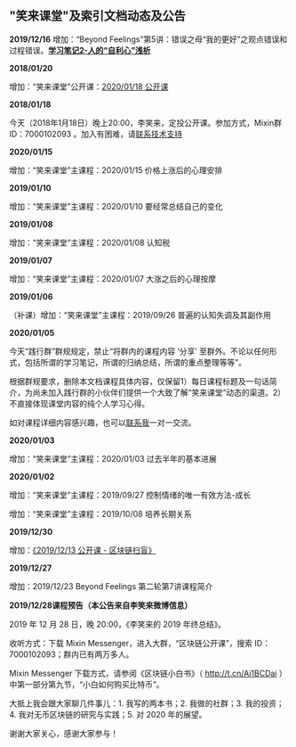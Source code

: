## "笑来课堂"及索引文档动态及公告

**2019/12/16**
增加：“Beyond Feelings”第5讲：错误之母“我的更好”之观点错误和过程错误。[**学习笔记2-人的“自利心”浅析**](/beyond-feelings/20191216-round2-errors-self-interested.md) 


**2018/01/20**

增加：“笑来课堂”公开课：[2020/01/18 公开课](/xiaolai-main-course-public/20200118-public-course-20200118.md)

**2018/01/18**

今天（2018年1月18日）晚上20:00，李笑来，定投公开课。参加方式，Mixin群ID：7000102093 。加入有困难，请[联系技术支持](/contact-info.md)

**2020/01/15**

增加：“笑来课堂”主课程：2020/01/15 价格上涨后的心理安排

**2019/01/10**

增加：“笑来课堂”主课程：2020/01/10 要经常总结自己的变化

**2019/01/08**

增加：“笑来课堂”主课程：2020/01/08 认知税

**2019/01/07**

增加：“笑来课堂”主课程：2020/01/07 大涨之后的心理按摩

**2019/01/06**

（补课）增加：“笑来课堂”主课程：2019/09/26 普遍的认知失调及其副作用

**2020/01/05**

今天“践行群”群规规定，禁止“将群内的课程内容 ‘分享’ 至群外。不论以任何形式，包括所谓的学习笔记，所谓的归纳总结，所谓的重点整理等等”。

根据群规要求，删除本文档课程具体内容，仅保留1）每日课程标题及一句话简介，为尚未加入践行群的小伙伴们提供一个大致了解“笑来课堂”动态的渠道。2）不直接体现课堂内容的纯个人学习心得。

如对课程详细内容感兴趣，也可以[联系我](contact-info.md)一对一交流。

**2020/01/03**

增加：“笑来课堂”主课程：2020/01/03 过去半年的基本进展

**2020/01/02**

增加：“笑来课堂”主课程：2019/09/27 控制情绪的唯一有效方法-成长

增加：“笑来课堂”主课程：2019/10/08 培养长期关系

**2019/12/30**

增加：[《2019/12/13 公开课 - 区块链扫盲》](xiaolai-main-course-public/20191213-public-course-blockchain-abc.md)

**2019/12/27**

增加：2019/12/23 Beyond Feelings 第二轮第7讲课程简介

**2019/12/28课程预告（本公告来自李笑来微博信息）**

2019 年 12 月 28 日，晚 20:00，《李笑来的 2019 年终总结》。 

收听方式：下载 Mixin Messenger，进入大群，“区块链公开课”，搜索 ID：7000102093；群内已有两万多人。 

Mixin Messenger 下载方式，请参阅《区块链小白书》（ http://t.cn/Ai1BCDai ）中第一部分第九节，“小白如何购买比特币”。 

大抵上我会跟大家聊几件事儿：1. 我写的两本书；2. 我做的社群；3. 我的投资；4. 我对无币区块链的研究与实践；5. 对 2020 年的展望。 

谢谢大家关心，感谢大家参与！
